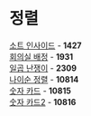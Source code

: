 # 정렬
[소트 인사이드](https://github.com/wayandway/algorithms-cpp/blob/master/BOJ/Sorting/1427.cpp) - **1427** <br>
[회의실 배정](https://github.com/wayandway/algorithms-cpp/blob/master/BOJ/Sorting/1931.cpp) - **1931** <br>
[일곱 난쟁이](https://github.com/wayandway/algorithms-cpp/blob/master/BOJ/Sorting/2309.cpp) - **2309** <br>
[나이순 정렬](https://github.com/wayandway/algorithms-cpp/blob/master/BOJ/Sorting/10814.cpp) - **10814** <br>
[숫자 카드](https://github.com/wayandway/algorithms-cpp/blob/master/BOJ/Sorting/10815.cpp) - **10815** <br>
[숫자 카드2](https://github.com/wayandway/algorithms-cpp/blob/master/BOJ/Sorting/10816.cpp) - **10816** <br>